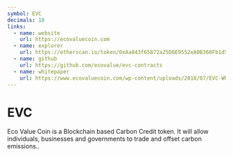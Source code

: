 ```yaml
---
symbol: EVC
decimals: 18
links:
  - name: website
    url: https://ecovaluecoin.com
  - name: explorer
    url: https://etherscan.io/token/0xAa843f65872a25D6E9552eA0B360Fb1d5E333124
  - name: github
    url: https://github.com/ecovalue/evc-contracts
  - name: whitepaper
    url: https://www.ecovaluecoin.com/wp-content/uploads/2018/07/EVC-Whitepaper-v1.0.pdf
---
```


# EVC

Eco Value Coin is a Blockchain based Carbon Credit token. It will allow individuals, businesses and governments to trade and offset carbon emissions..
